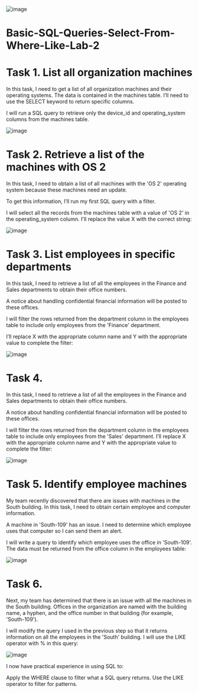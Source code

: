![image](https://github.com/iahalkhatib/Basic-SQL-Queries-Select-From-Where-Like-Lab-2/assets/170050432/861e61cc-a93e-4b2c-a7e1-badba0aacbde)

# Basic-SQL-Queries-Select-From-Where-Like-Lab-2


# Task 1. List all organization machines

In this task, I need to get a list of all organization machines and their operating systems. 
The data is contained in the machines table. I’ll need to use the SELECT keyword to return specific columns.

I will run a SQL query to retrieve only the device_id and operating_system columns from the machines table.

![image](https://github.com/iahalkhatib/Basic-SQL-Queries-Select-From-Where-Like-Lab-2/assets/170050432/9dba68a0-197e-4764-b94e-61f830987057)



# Task 2. Retrieve a list of the machines with OS 2

In this task, I need to obtain a list of all machines with the 'OS 2' operating system because these machines need an update. 

To get this information, I’ll run my first SQL query with a filter.

I will select all the records from the machines table with a value of 'OS 2' in the operating_system column. I'll replace the value X with the correct string:

![image](https://github.com/iahalkhatib/Basic-SQL-Queries-Select-From-Where-Like-Lab-2/assets/170050432/f0e00b2d-48f4-4251-bf0c-fcf5bde74769)


# Task 3. List employees in specific departments

In this task, I need to retrieve a list of all the employees in the Finance and Sales departments to obtain their office numbers. 

A notice about handling confidential financial information will be posted to these offices.

I will filter the rows returned from the department column in the employees table to include only employees from the 'Finance' department.

I’ll replace X with the appropriate column name and Y with the appropriate value to complete the filter:

![image](https://github.com/iahalkhatib/Basic-SQL-Queries-Select-From-Where-Like-Lab-2/assets/170050432/c276f6a1-dcdb-445b-8375-ffa3fb87d030)

# Task 4. 

In this task, I need to retrieve a list of all the employees in the Finance and Sales departments to obtain their office numbers. 

A notice about handling confidential financial information will be posted to these offices.

I will filter the rows returned from the department column in the employees table to include only employees from the 'Sales' department. I’ll replace X with the appropriate column name and Y with the appropriate value to complete the filter:

![image](https://github.com/iahalkhatib/Basic-SQL-Queries-Select-From-Where-Like-Lab-2/assets/170050432/a77b4224-78d6-49af-aa19-9c2279941613)


# Task 5. Identify employee machines

My team recently discovered that there are issues with machines in the South building. In this task, I need to obtain certain employee and computer information.

A machine in 'South-109' has an issue. I need to determine which employee uses that computer so I can send them an alert.

I will write a query to identify which employee uses the office in 'South-109'. The data must be returned from the office column in the employees table:

![image](https://github.com/iahalkhatib/Basic-SQL-Queries-Select-From-Where-Like-Lab-2/assets/170050432/3a22ad18-05d4-4f39-8c38-2d0be6b38734)

# Task 6. 

Next, my team has determined that there is an issue with all the machines in the South building. Offices in the organization are named with the building name, a hyphen, and the office number in that building (for example, 'South-109').

I will modify the query I used in the previous step so that it returns information on all the employees in the 'South' building. I will use the LIKE operator with % in this query:

![image](https://github.com/iahalkhatib/Basic-SQL-Queries-Select-From-Where-Like-Lab-2/assets/170050432/a80ea52c-2a09-4f9e-a759-5a394d23a579)

I now have practical experience in using SQL to:

Apply the WHERE clause to filter what a SQL query returns.
Use the LIKE operator to filter for patterns.
